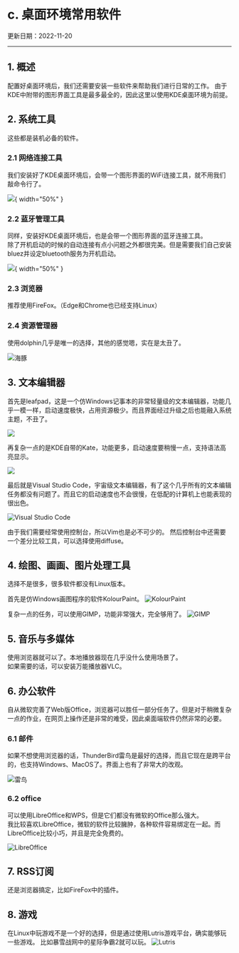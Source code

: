 # c. 桌面环境常用软件

更新日期：2022-11-20

--------------------------------------

## 1. 概述

配置好桌面环境后，我们还需要安装一些软件来帮助我们进行日常的工作。
由于KDE中附带的图形界面工具是最多最全的，因此这里以使用KDE桌面环境为前提。

## 2. 系统工具

这些都是装机必备的软件。

### 2.1 网络连接工具

我们安装好了KDE桌面环境后，会带一个图形界面的WiFi连接工具，就不用我们敲命令行了。

![](S010/2022-11-20-18-50-45.png){ width="50%" }

### 2.2 蓝牙管理工具

同样，安装好KDE桌面环境后，也是会带一个图形界面的蓝牙连接工具。<br/>
除了开机启动的时候的自动连接有点小问题之外都很完美。但是需要我们自己安装bluez并设定bluetooth服务为开机启动。

![](S010/2022-11-20-18-51-44.png){ width="50%" }

### 2.3 浏览器

推荐使用FireFox。（Edge和Chrome也已经支持Linux）

### 2.4 资源管理器

使用dolphin几乎是唯一的选择，其他的感觉嗯，实在是太丑了。

![海豚](S010.files/dolphin-terminal.png)

## 3. 文本编辑器

首先是leafpad，这是一个仿Windows记事本的非常轻量级的文本编辑器，功能几乎一模一样，启动速度极快，占用资源极少。而且界面经过升级之后也能融入系统主题，不丑了。

![](S010/2022-11-29-07-23-05.png)

再复杂一点的是KDE自带的Kate，功能更多，启动速度要稍慢一点，支持语法高亮显示。

![](S010/2022-11-20-19-04-24.png)

最后就是Visual Studio Code，宇宙级文本编辑器，有了这个几乎所有的文本编辑任务都没有问题了。而且它的启动速度也不会很慢，在低配的计算机上也能表现的很出色。

![Visual Studio Code](S010.files/visual_studio_code.png)

由于我们需要经常使用控制台，所以Vim也是必不可少的。
然后控制台中还需要一个差分比较工具，可以选择使用diffuse。

## 4. 绘图、画画、图片处理工具

选择不是很多，很多软件都没有Linux版本。

首先是仿Windows画图程序的软件KolourPaint。
![KolourPaint](S010.files/kolourpaint.bmp)

复杂一点的任务，可以使用GIMP，功能非常强大，完全够用了。
![GIMP](S010.files/gimp.bmp)

## 5. 音乐与多媒体

使用浏览器就可以了。本地播放器现在几乎没什么使用场景了。<br/>
如果需要的话，可以安装万能播放器VLC。

## 6.  办公软件

自从微软完善了Web版Office，浏览器可以胜任一部分任务了。但是对于稍微复杂一点的作业，在网页上操作还是非常的难受，因此桌面端软件仍然非常的必要。

### 6.1 邮件

如果不想使用浏览器的话，ThunderBird雷鸟是最好的选择，而且它现在是跨平台的，也支持Windows、MacOS了。界面上也有了非常大的改观。

![雷鸟](S010.files/thunderbird.png)

### 6.2 office

可以使用LibreOffice和WPS，但是它们都没有微软的Office那么强大。<br/>
我比较喜欢LibreOffice，微软的软件比较臃肿，各种软件容易绑定在一起。而LibreOffice比较小巧，并且是完全免费的。

![LibreOffice](S010.files/libreoffice.png)

## 7. RSS订阅

还是浏览器搞定，比如FireFox中的插件。

## 8. 游戏

在Linux中玩游戏不是一个好的选择，但是通过使用Lutris游戏平台，确实能够玩一些游戏。
比如暴雪战网中的星际争霸2就可以玩。
![Lutris](S010.files/Lutris.bmp)